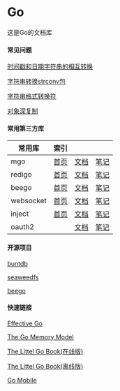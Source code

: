 # Go

这是Go的文档库
#### 常见问题
[时间戳和日期字符串的相互转换](./笔记/time.md)

[字符串转换strconv包](./笔记/strconv.md)

[字符串格式转换符](./笔记/strformat.md)

[对象深复制](./笔记/deepcopy.md)

#### 常用第三方库
|常用库|索引|
|-----|:-------------------| 
|mgo|[首页](http://labix.org/mgo)&emsp;[文档](https://godoc.org/gopkg.in/mgo.v2)&emsp;[笔记](./笔记/mgo.md)|
|redigo|[首页](https://github.com/garyburd/redigo)&emsp;[文档](https://godoc.org/github.com/garyburd/redigo/redis)&emsp;[笔记](./笔记/redigo.md)|
|beego|[首页](https://beego.me)&emsp;[文档](https://beego.me/docs/intro/)&emsp;[笔记](./笔记/beego.md)|
|websocket|[首页](https://github.com/gorilla/websocket)&emsp;[文档](https://godoc.org/github.com/gorilla/websocket)&emsp;[笔记](./笔记/websocket.md)|
|inject|[首页](https://github.com/facebookgo/inject)&emsp;[文档](https://godoc.org/github.com/facebookgo/inject)&emsp;[笔记](./笔记/inject.md)|
|oauth2|&emsp;&emsp;&emsp;[文档](https://godoc.org/golang.org/x/oauth2)&emsp;[笔记](./笔记/oauth2.md)|

#### 开源项目
[buntdb](https://github.com/tidwall/buntdb)

[seaweedfs](https://github.com/chrislusf/seaweedfs)

[beego](https://beego.me)

#### 快速链接
[Effective Go](https://golang.org/doc/effective_go.html)

[The Go Memory Model](https://golang.org/ref/mem)

[The Littel Go Book(在线版)](http://openmymind.net/assets/go/go.pdf)

[The Littel Go Book(离线版)](./pdf/go.pdf)

[Go Mobile](https://github.com/golang/go/wiki/Mobile)
